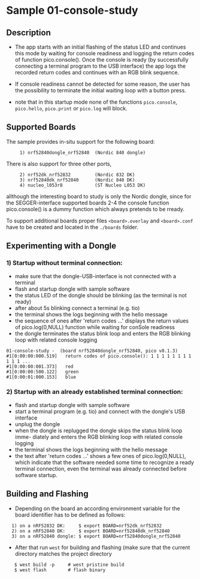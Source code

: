 # Sample 01-console-study

## Description

* The app starts with an initial flashing of the status LED and continues
  this mode by waiting for console readiness and logging the return codes
  of function pico.console(). Once the console is ready (by successfully
  connecting a terminal program to the USB interface) the app logs the
  recorded return codes and continues with an RGB blink sequence.

* If console readiness cannot be detected for some reason, the user has the
  possibility to terminate the initial waiting loop with a button press.

* note that in this startup mode none of the functions `pico.console`,
  `pico.hello`, `pico.print` or `pico.log` will block.

## Supported Boards

The sample provides in-situ support for the following board:
```
     1) nrf52840dongle_nrf52840  (Nordic 840 dongle)
```
There is also support for three other ports,
```
     2) nrf52dk_nrf52832         (Nordic 832 DK)
     3) nrf52840dk_nrf52840      (Nordic 840 DK)
     4) nucleo_l053r8            (ST Nucleo L053 DK)
```
allthough the interesting board to study is only the Nordic dongle, since for
the SEGGER-interface supported boards 2-4 the console function pico.console()
is a dummy function which always pretends to be rready.

To support additional boards proper files `<board>.overlay` and `<board>.conf`
have to be created and located in the `./boards` folder.

## Experimenting with a Dongle

### 1) Startup without terminal connection:

* make sure that the dongle-USB-interface is not connected with a terminal
* flash and startup dongle with sample software
* the status LED of the dongle should be blinking (as the terminal is not ready)
* after about 5s blinking connect a terminal (e.g. tio)
* the terminal shows the logs beginning with the hello message
* the sequence of ones after 'return codes ...' displays the return values
  of pico.log(0,NULL) function while waiting for conSole readiness
* the dongle terminates the status blink loop and enters the RGB blinking
  loop with related console logging
```
01-console-study -  (board nrf52840dongle_nrf52840, pico v0.1.3)
#1[0:00:00:000.519]   return codes of pico.console(): 1 1 1 1 1 1 1 1 1 1 1 ...
#1[0:00:00:001.373]   red
#1[0:00:00:500.122]   green
#1[0:00:01:000.153]   blue
```

### 2) Startup with an already established terminal connection:

* flash and startup dongle with sample software
* start a terminal program (e.g. tio) and connect with the dongle's USB
  interface
* unplug the dongle
* when the dongle is replugged the dongle skips the status blink loop imme-
  diately and enters the RGB blinking loop with related console logging
* the terminal shows the logs beginning with the hello message
* the text after 'return codes ...' shows a few ones of pico.log(0,NULL),
  which indicate that the software needed some time to recognize a ready
  terminal connection, even the terminal was already connected before software
  startup.


## Building and Flashing

* Depending on the board an according environment variable for the board
  identifier has to be defined as follows:

```
  1) on a nRF52832 DK:     $ export BOARD=nrf52dk_nrf52832
  2) on a nRF52840 DK:     $ export BOARD=nrf52840dk_nrf52840
  3) on a nRF52840 dongle: $ export BOARD=nrf52840dongle_nrf52840
```  
* After that run `west` for building and flashing (make sure that the current
  directory matches the project directory

```
   $ west build -p     # west pristine build
   $ west flash        # flash binary
```
